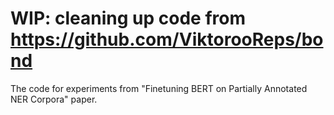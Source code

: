 # WIP: cleaning up code from https://github.com/ViktorooReps/bond
The code for experiments from "Finetuning BERT on Partially Annotated NER Corpora" paper.

